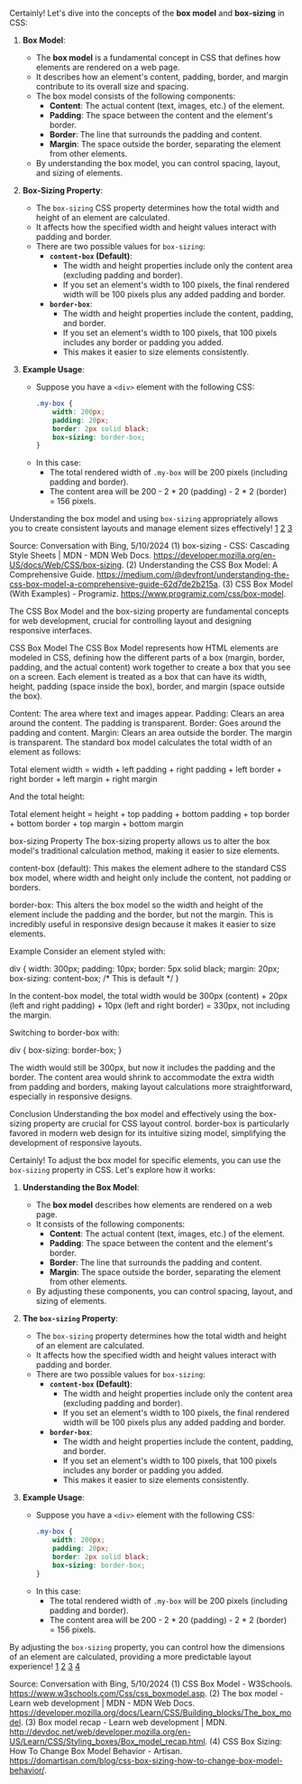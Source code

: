 Certainly! Let's dive into the concepts of the **box model** and **box-sizing** in CSS:

1. **Box Model**:
   - The **box model** is a fundamental concept in CSS that defines how elements are rendered on a web page.
   - It describes how an element's content, padding, border, and margin contribute to its overall size and spacing.
   - The box model consists of the following components:
     - **Content**: The actual content (text, images, etc.) of the element.
     - **Padding**: The space between the content and the element's border.
     - **Border**: The line that surrounds the padding and content.
     - **Margin**: The space outside the border, separating the element from other elements.
   - By understanding the box model, you can control spacing, layout, and sizing of elements.

2. **Box-Sizing Property**:
   - The `box-sizing` CSS property determines how the total width and height of an element are calculated.
   - It affects how the specified width and height values interact with padding and border.
   - There are two possible values for `box-sizing`:
     - **`content-box` (Default)**:
       - The width and height properties include only the content area (excluding padding and border).
       - If you set an element's width to 100 pixels, the final rendered width will be 100 pixels plus any added padding and border.
     - **`border-box`**:
       - The width and height properties include the content, padding, and border.
       - If you set an element's width to 100 pixels, that 100 pixels includes any border or padding you added.
       - This makes it easier to size elements consistently.

3. **Example Usage**:
   - Suppose you have a `<div>` element with the following CSS:
     ```css
     .my-box {
         width: 200px;
         padding: 20px;
         border: 2px solid black;
         box-sizing: border-box;
     }
     ```
   - In this case:
     - The total rendered width of `.my-box` will be 200 pixels (including padding and border).
     - The content area will be 200 - 2 * 20 (padding) - 2 * 2 (border) = 156 pixels.

Understanding the box model and using `box-sizing` appropriately allows you to create consistent layouts and manage element sizes effectively!
[1](https://developer.mozilla.org/en-US/docs/Web/CSS/box-sizing)
[2](https://medium.com/@devfront/understanding-the-css-box-model-a-comprehensive-guide-62d7de2b215a)
[3](https://www.programiz.com/css/box-model)

Source: Conversation with Bing, 5/10/2024
(1) box-sizing - CSS: Cascading Style Sheets | MDN - MDN Web Docs. https://developer.mozilla.org/en-US/docs/Web/CSS/box-sizing.
(2) Understanding the CSS Box Model: A Comprehensive Guide. https://medium.com/@devfront/understanding-the-css-box-model-a-comprehensive-guide-62d7de2b215a.
(3) CSS Box Model (With Examples) - Programiz. https://www.programiz.com/css/box-model.

The CSS Box Model and the box-sizing property are fundamental concepts for web development, crucial for controlling layout and designing responsive interfaces.

CSS Box Model
The CSS Box Model represents how HTML elements are modeled in CSS, defining how the different parts of a box (margin, border, padding, and the actual content) work together to create a box that you see on a screen. Each element is treated as a box that can have its width, height, padding (space inside the box), border, and margin (space outside the box).

Content: The area where text and images appear.
Padding: Clears an area around the content. The padding is transparent.
Border: Goes around the padding and content.
Margin: Clears an area outside the border. The margin is transparent.
The standard box model calculates the total width of an element as follows:

Total element width = width + left padding + right padding + left border + right border + left margin + right margin

And the total height:

Total element height = height + top padding + bottom padding + top border + bottom border + top margin + bottom margin

box-sizing Property
The box-sizing property allows us to alter the box model's traditional calculation method, making it easier to size elements.

content-box (default): This makes the element adhere to the standard CSS box model, where width and height only include the content, not padding or borders.

border-box: This alters the box model so the width and height of the element include the padding and the border, but not the margin. This is incredibly useful in responsive design because it makes it easier to size elements.

Example
Consider an element styled with:

div {
  width: 300px;
  padding: 10px;
  border: 5px solid black;
  margin: 20px;
  box-sizing: content-box; /* This is default */
}

In the content-box model, the total width would be 300px (content) + 20px (left and right padding) + 10px (left and right border) = 330px, not including the margin.

Switching to border-box with:

div {
  box-sizing: border-box;
}

The width would still be 300px, but now it includes the padding and the border. The content area would shrink to accommodate the extra width from padding and borders, making layout calculations more straightforward, especially in responsive designs.

Conclusion
Understanding the box model and effectively using the box-sizing property are crucial for CSS layout control. border-box is particularly favored in modern web design for its intuitive sizing model, simplifying the development of responsive layouts.

Certainly! To adjust the box model for specific elements, you can use the `box-sizing` property in CSS. Let's explore how it works:

1. **Understanding the Box Model**:
   - The **box model** describes how elements are rendered on a web page.
   - It consists of the following components:
     - **Content**: The actual content (text, images, etc.) of the element.
     - **Padding**: The space between the content and the element's border.
     - **Border**: The line that surrounds the padding and content.
     - **Margin**: The space outside the border, separating the element from other elements.
   - By adjusting these components, you can control spacing, layout, and sizing of elements.

2. **The `box-sizing` Property**:
   - The `box-sizing` property determines how the total width and height of an element are calculated.
   - It affects how the specified width and height values interact with padding and border.
   - There are two possible values for `box-sizing`:
     - **`content-box` (Default)**:
       - The width and height properties include only the content area (excluding padding and border).
       - If you set an element's width to 100 pixels, the final rendered width will be 100 pixels plus any added padding and border.
     - **`border-box`**:
       - The width and height properties include the content, padding, and border.
       - If you set an element's width to 100 pixels, that 100 pixels includes any border or padding you added.
       - This makes it easier to size elements consistently.

3. **Example Usage**:
   - Suppose you have a `<div>` element with the following CSS:
     ```css
     .my-box {
         width: 200px;
         padding: 20px;
         border: 2px solid black;
         box-sizing: border-box;
     }
     ```
   - In this case:
     - The total rendered width of `.my-box` will be 200 pixels (including padding and border).
     - The content area will be 200 - 2 * 20 (padding) - 2 * 2 (border) = 156 pixels.

By adjusting the `box-sizing` property, you can control how the dimensions of an element are calculated, providing a more predictable layout experience! 
[1](https://www.w3schools.com/Css/css_boxmodel.asp)
[2](https://developer.mozilla.org/docs/Learn/CSS/Building_blocks/The_box_model)
[3](http://devdoc.net/web/developer.mozilla.org/en-US/Learn/CSS/Styling_boxes/Box_model_recap.html)
[4](https://domartisan.com/blog/css-box-sizing-how-to-change-box-model-behavior/)

Source: Conversation with Bing, 5/10/2024
(1) CSS Box Model - W3Schools. https://www.w3schools.com/Css/css_boxmodel.asp.
(2) The box model - Learn web development | MDN - MDN Web Docs. https://developer.mozilla.org/docs/Learn/CSS/Building_blocks/The_box_model.
(3) Box model recap - Learn web development | MDN. http://devdoc.net/web/developer.mozilla.org/en-US/Learn/CSS/Styling_boxes/Box_model_recap.html.
(4) CSS Box Sizing: How To Change Box Model Behavior - Artisan. https://domartisan.com/blog/css-box-sizing-how-to-change-box-model-behavior/.